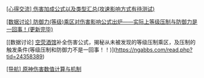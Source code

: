 [[心得交流] 伤害加成公式以及类型汇总(攻速影响方式有待测试)](https://ngabbs.com/read.php?tid=23633102)

[[数据讨论] 防御力(等级)乘区对伤害影响公式出炉——实际上等级压制与防御力是一回事！(更新完毕)](https://ngabbs.com/read.php?tid=23708327)

[[数据讨论] [空荧酒馆](11.26版)补全伤害公式，揭秘从未被发现的等级压制乘区，及压制的触发条件(等级压制和防御力不是一回事！！)](https://ngabbs.com/read.php?tid=24358389)

[[导航] 原神伤害数值计算与机制](https://ngabbs.com/read.php?tid=23435445&fav=cba71a19)